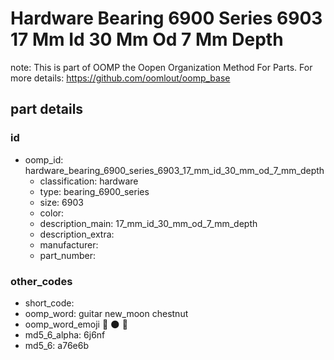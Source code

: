 # Hardware Bearing 6900 Series 6903 17 Mm Id 30 Mm Od 7 Mm Depth  

note: This is part of OOMP the Oopen Organization Method For Parts. For more details: https://github.com/oomlout/oomp_base

##  part details





### id
* oomp_id: hardware_bearing_6900_series_6903_17_mm_id_30_mm_od_7_mm_depth
  * classification: hardware
  * type: bearing_6900_series
  * size: 6903
  * color: 
  * description_main: 17_mm_id_30_mm_od_7_mm_depth
  * description_extra: 
  * manufacturer: 
  * part_number: 

### other_codes
* short_code: 
* oomp_word: guitar new_moon chestnut
* oomp_word_emoji :guitar: :new_moon: :chestnut:
* md5_6_alpha: 6j6nf
* md5_6: a76e6b